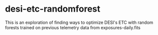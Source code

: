 # desi-etc-randomforest
This is an exploration of finding ways to optimize DESI's ETC with random forests trained on previous telemetry data from exposures-daily.fits
